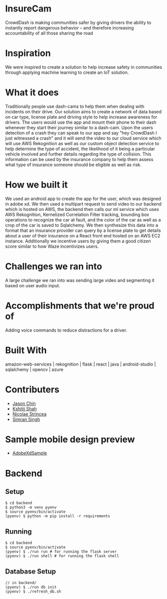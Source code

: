 # InsureCam

CrowdDash is making communities safer by giving drivers the ability to instantly report dangerous behavior – and therefore increasing accountability of all those sharing the road

# Inspiration
We were inspired to create a solution to help increase safety in communities through applying machine learning to create an IoT solution.

# What it does
Traditionally people use dash-cams to help them when dealing with incidents on their drive. Our solution aims to create a network of data based on car type, license plate and driving style to help increase awareness for drivers. The users would use the app and mount their phone to their dash whenever they start their journey similar to a dash-cam. Upon the users detection of a crash they can speak to our app and say "hey CrowdDash I just witnessed a crash" and it will send the video to our cloud service which will use AWS Rekognition as well as our custom object detection service to help determine the type of accident, the likelihood of it being a particular vehicle involved and further details regarding the type of collision. This information can be used by the insurance company to help them assess what type of insurance someone should be eligible as well as risk.

# How we built it
We used an android app to create the app for the user, which was designed in adobe xd. We then used a multipart request to send video to our backend which is hosted on AWS, the backend then calls our ml service which uses AWS Rekognition, Kernelized Correlation Filter tracking, bounding box operations to recognize the car at fault, and the color of the car as well as a crop of the car is saved to Sqlalchemy. We then synthesize this data into a format that an insurance provider can query by a license plate to get details about a user of their insurance on a React front end hosted on an AWS EC2 instance. Additionally we incentive users by giving them a good citizen score similar to how Waze incentivizes users.

# Challenges we ran into
A large challenge we ran into was sending large video and segmenting it based on user audio input.

# Accomplishments that we're proud of
Adding voice commands to reduce distractions for a driver.

# Built With
amazon-web-services | rekognition | flask | react | java | android-studio | sqlalchemy | opencv | azure

# Contributers 
* [Jason Chin](https://github.com/jrobchin)
* [Kshitij Shah](https://github.com/KshitijShah-GitHub)
* [Nicolae Strincea](https://github.com/nicolae-stroncea)
* [Simran Singh](https://github.com/SimranS224)

# Sample mobile design preview

* [AdobeXdSample](https://xd.adobe.com/view/8b24a1e3-489f-4744-5d6e-dfd77727b0b8-fd15/)
    
# Backend
## Setup
```
$ cd backend
$ python3 -m venv pyenv
$ source pyenv/bin/activate
(pyenv) $ python -m pip install -r requirements
```

## Running
```
$ cd backend
$ source pyenv/bin/activate
(pyenv) $ ./run run # for running the flask server
(pyenv) $ ./run shell # for running the flask shell
```

## Database Setup
```
// in backend/
(pyenv) $ ./run db init
(pyenv) $ ./refresh_db.sh
```
